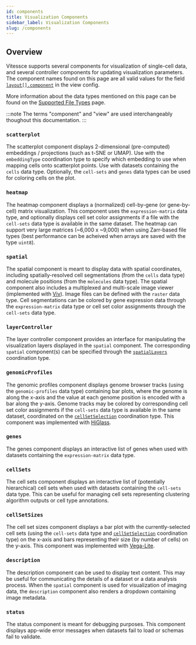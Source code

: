 ```yaml
---
id: components
title: Visualization Components
sidebar_label: Visualization Components
slug: /components
---
```


## Overview

Vitessce supports several components for visualization of single-cell data, and several controller components for updating visualization parameters. The component names found on this page are all valid values for the field [`layout[].component`](/docs/view-config-json/index.html#layout) in the view config.

More information about the data types mentioned on this page can be found on the [Supported File Types](/docs/data-file-types/index.html) page.

:::note
The terms "component" and "view" are used interchangeably thoughout this documentation.
:::


### `scatterplot`

The scatterplot component displays 2-dimensional (pre-computed) embeddings / projections (such as t-SNE or UMAP). Use with the `embeddingType` coordination type to specify which embedding to use when mapping cells onto scatterplot points. Use with datasets containing the `cells` data type. Optionally, the `cell-sets` and `genes` data types can be used for coloring cells on the plot.


### `heatmap`

The heatmap component displays a (normalized) cell-by-gene (or gene-by-cell) matrix visualization.
This component uses the `expression-matrix` data type, and optionally displays cell set color assignments if a file with the `cell-sets` data type is available in the same dataset.
The heatmap can support very large matrices (~6,000 x ~9,000) when using Zarr-based file types (best performance can be acheived when arrays are saved with the type `uint8`).


### `spatial`

The spatial component is meant to display data with spatial coordinates, including spatially-resolved cell segmentations (from the `cells` data type) and molecule positions (from the `molecules` data type). The spatial component also includes a multiplexed and multi-scale image viewer (implemented with [Viv](https://github.com/hms-dbmi/viv)). Image files can be defined with the `raster` data type. Cell segmentations can be colored by gene expression data through the `expression-matrix` data type or cell set color assignments through the `cell-sets` data type.


### `layerController`

The layer controller component provides an interface for manipulating the visualization layers displayed in the `spatial` component. The corresponding `spatial` component(s) can be specified through the [`spatialLayers`](/docs/coordination-types/index.html#spatialLayers) coordination type.


### `genomicProfiles`

The genomic profiles component displays genome browser tracks (using the `genomic-profiles` data type) containing bar plots, where the genome is along the x-axis and the value at each genome position is encoded with a bar along the y-axis. Genome tracks may be colored by corresponding cell set color assignments if the `cell-sets` data type is available in the same dataset, coordinated on the [`cellSetSelection`](/docs/coordination-types/index.html#cellSetSelection) coordination type. This component was implemented with [HiGlass](https://higlass.io/).


### `genes`

The genes component displays an interactive list of genes when used with datasets containing the `expression-matrix` data type.


### `cellSets`

The cell sets component displays an interactive list of (potentially hierarchical) cell sets when used with datasets containing the `cell-sets` data type. This can be useful for managing cell sets representing clustering algorithm outputs or cell type annotations.


### `cellSetSizes`

The cell set sizes component displays a bar plot with the currently-selected cell sets (using the `cell-sets` data type and [`cellSetSelection`](/docs/coordination-types/index.html#cellSetSelection) coordination type) on the x-axis and bars representing their size (by number of cells) on the y-axis. This component was implemented with [Vega-Lite](https://vega.github.io/vega-lite/).


### `description`

The description component can be used to display text content. This may be useful for communicating the details of a dataset or a data analysis process. When the `spatial` component is used for visualization of imaging data, the `description` component also renders a dropdown containing image metadata.


### `status`

The status component is meant for debugging purposes. This component displays app-wide error messages when datasets fail to load or schemas fail to validate.




